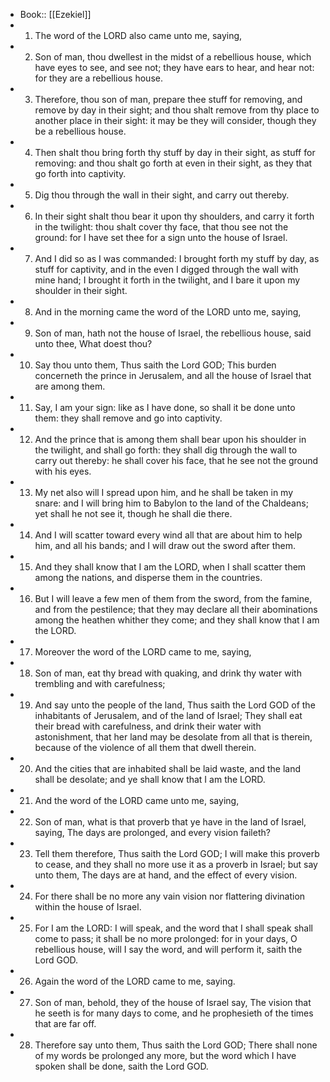 - Book:: [[Ezekiel]]
- 1. The word of the LORD also came unto me, saying,
- 2. Son of man, thou dwellest in the midst of a rebellious house, which have eyes to see, and see not; they have ears to hear, and hear not: for they are a rebellious house.
- 3. Therefore, thou son of man, prepare thee stuff for removing, and remove by day in their sight; and thou shalt remove from thy place to another place in their sight: it may be they will consider, though they be a rebellious house.
- 4. Then shalt thou bring forth thy stuff by day in their sight, as stuff for removing: and thou shalt go forth at even in their sight, as they that go forth into captivity.
- 5. Dig thou through the wall in their sight, and carry out thereby.
- 6. In their sight shalt thou bear it upon thy shoulders, and carry it forth in the twilight: thou shalt cover thy face, that thou see not the ground: for I have set thee for a sign unto the house of Israel.
- 7. And I did so as I was commanded: I brought forth my stuff by day, as stuff for captivity, and in the even I digged through the wall with mine hand; I brought it forth in the twilight, and I bare it upon my shoulder in their sight.
- 8. And in the morning came the word of the LORD unto me, saying,
- 9. Son of man, hath not the house of Israel, the rebellious house, said unto thee, What doest thou?
- 10. Say thou unto them, Thus saith the Lord GOD; This burden concerneth the prince in Jerusalem, and all the house of Israel that are among them.
- 11. Say, I am your sign: like as I have done, so shall it be done unto them: they shall remove and go into captivity.
- 12. And the prince that is among them shall bear upon his shoulder in the twilight, and shall go forth: they shall dig through the wall to carry out thereby: he shall cover his face, that he see not the ground with his eyes.
- 13. My net also will I spread upon him, and he shall be taken in my snare: and I will bring him to Babylon to the land of the Chaldeans; yet shall he not see it, though he shall die there.
- 14. And I will scatter toward every wind all that are about him to help him, and all his bands; and I will draw out the sword after them.
- 15. And they shall know that I am the LORD, when I shall scatter them among the nations, and disperse them in the countries.
- 16. But I will leave a few men of them from the sword, from the famine, and from the pestilence; that they may declare all their abominations among the heathen whither they come; and they shall know that I am the LORD.
- 17. Moreover the word of the LORD came to me, saying,
- 18. Son of man, eat thy bread with quaking, and drink thy water with trembling and with carefulness;
- 19. And say unto the people of the land, Thus saith the Lord GOD of the inhabitants of Jerusalem, and of the land of Israel; They shall eat their bread with carefulness, and drink their water with astonishment, that her land may be desolate from all that is therein, because of the violence of all them that dwell therein.
- 20. And the cities that are inhabited shall be laid waste, and the land shall be desolate; and ye shall know that I am the LORD.
- 21. And the word of the LORD came unto me, saying,
- 22. Son of man, what is that proverb that ye have in the land of Israel, saying, The days are prolonged, and every vision faileth?
- 23. Tell them therefore, Thus saith the Lord GOD; I will make this proverb to cease, and they shall no more use it as a proverb in Israel; but say unto them, The days are at hand, and the effect of every vision.
- 24. For there shall be no more any vain vision nor flattering divination within the house of Israel.
- 25. For I am the LORD: I will speak, and the word that I shall speak shall come to pass; it shall be no more prolonged: for in your days, O rebellious house, will I say the word, and will perform it, saith the Lord GOD.
- 26. Again the word of the LORD came to me, saying.
- 27. Son of man, behold, they of the house of Israel say, The vision that he seeth is for many days to come, and he prophesieth of the times that are far off.
- 28. Therefore say unto them, Thus saith the Lord GOD; There shall none of my words be prolonged any more, but the word which I have spoken shall be done, saith the Lord GOD.
